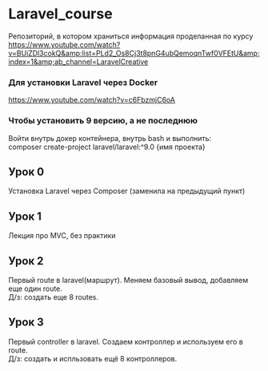 # Laravel_course
Репозиторий, в котором храниться информация проделанная по курсу https://www.youtube.com/watch?v=BUiZDl3cokQ&amp;list=PLd2_Os8Cj3t8pnG4ubQemoqnTwf0VFEtU&amp;index=1&amp;ab_channel=LaravelCreative

### Для установки Laravel через Docker
https://www.youtube.com/watch?v=c6FbzmjC6oA
### Чтобы установить 9 версию, а не последнюю
Войти внутрь докер контейнера, внутрь bash и выполнить:  
composer create-project laravel/laravel:^9.0 {имя проекта}

## Урок 0
Установка Laravel через Composer (заменила на предыдущий пункт)

## Урок 1
Лекция про MVC, без практики

## Урок 2
Первый route в laravel(маршрут). Меняем базовый вывод, добавляем еще один route.  
Д/з: создать еще 8 routes.

## Урок 3
Первый controller в laravel. Создаем контроллер и используем его в route.  
Д/з: создать и испльзовать ещё 8 контроллеров.
